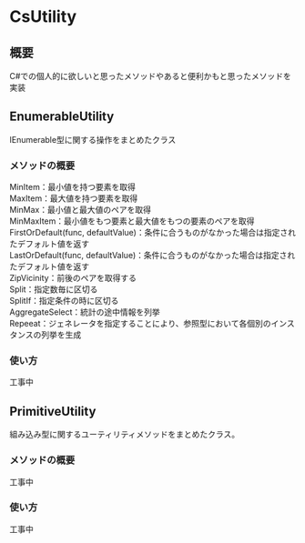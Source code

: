 # CsUtility  
## 概要  

C#での個人的に欲しいと思ったメソッドやあると便利かもと思ったメソッドを実装  


## EnumerableUtility  

IEnumerable型に関する操作をまとめたクラス  


### メソッドの概要

MinItem：最小値を持つ要素を取得  
MaxItem：最大値を持つ要素を取得  
MinMax：最小値と最大値のペアを取得  
MinMaxItem：最小値をもつ要素と最大値をもつの要素のペアを取得  
FirstOrDefault(func, defaultValue)：条件に合うものがなかった場合は指定されたデフォルト値を返す  
LastOrDefault(func, defaultValue)：条件に合うものがなかった場合は指定されたデフォルト値を返す  
ZipVicinity：前後のペアを取得する  
Split：指定数毎に区切る  
SplitIf：指定条件の時に区切る  
AggregateSelect：統計の途中情報を列挙  
Repeeat：ジェネレータを指定することにより、参照型において各個別のインスタンスの列挙を生成  


### 使い方  

工事中  

## PrimitiveUtility  
組み込み型に関するユーティリティメソッドをまとめたクラス。  

### メソッドの概要  
工事中  


### 使い方  
工事中  
